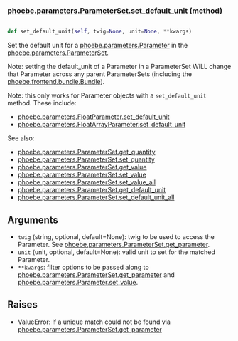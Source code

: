 ### [phoebe](phoebe.md).[parameters](phoebe.parameters.md).[ParameterSet](phoebe.parameters.ParameterSet.md).set_default_unit (method)


```py

def set_default_unit(self, twig=None, unit=None, **kwargs)

```



Set the default unit for a [phoebe.parameters.Parameter](phoebe.parameters.Parameter.md) in the
[phoebe.parameters.ParameterSet](phoebe.parameters.ParameterSet.md).

Note: setting the default_unit of a Parameter in a ParameterSet WILL
change that Parameter across any parent ParameterSets (including
the [phoebe.frontend.bundle.Bundle](phoebe.frontend.bundle.Bundle.md)).

Note: this only works for Parameter objects with a `set_default_unit` method.
These include:
* [phoebe.parameters.FloatParameter.set_default_unit](phoebe.parameters.FloatParameter.set_default_unit.md)
* [phoebe.parameters.FloatArrayParameter.set_default_unit](phoebe.parameters.FloatArrayParameter.set_default_unit.md)

See also:
* [phoebe.parameters.ParameterSet.get_quantity](phoebe.parameters.ParameterSet.get_quantity.md)
* [phoebe.parameters.ParameterSet.set_quantity](phoebe.parameters.ParameterSet.set_quantity.md)
* [phoebe.parameters.ParameterSet.get_value](phoebe.parameters.ParameterSet.get_value.md)
* [phoebe.parameters.ParameterSet.set_value](phoebe.parameters.ParameterSet.set_value.md)
* [phoebe.parameters.ParameterSet.set_value_all](phoebe.parameters.ParameterSet.set_value_all.md)
* [phoebe.parameters.ParameterSet.get_default_unit](phoebe.parameters.ParameterSet.get_default_unit.md)
* [phoebe.parameters.ParameterSet.set_default_unit_all](phoebe.parameters.ParameterSet.set_default_unit_all.md)

Arguments
----------
* `twig` (string, optional, default=None): twig to be used to access
    the Parameter.  See [phoebe.parameters.ParameterSet.get_parameter](phoebe.parameters.ParameterSet.get_parameter.md).
* `unit` (unit, optional, default=None): valid unit to set for the
    matched Parameter.
* `**kwargs`: filter options to be passed along to
    [phoebe.parameters.ParameterSet.get_parameter](phoebe.parameters.ParameterSet.get_parameter.md) and
    [phoebe.parameters.Parameter.set_value](phoebe.parameters.Parameter.set_value.md).

Raises
--------
* ValueError: if a unique match could not be found via
    [phoebe.parameters.ParameterSet.get_parameter](phoebe.parameters.ParameterSet.get_parameter.md)

